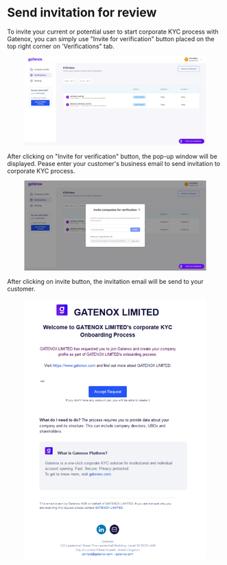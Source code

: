 # Send invitation for review

To invite your current or potential user to start corporate KYC process with Gatenox, you can simply use "Invite for verification" button placed on the top right corner on 'Verifications" tab.

<figure><img src="../docs/Images/verifications.png" alt=""><figcaption></figcaption></figure>

After clicking on "Invite for verification" button, the pop-up window will be displayed. Pease enter your customer's business email to send invitation to corporate KYC process.

<figure><img src="../Images/appli_invitation.png" alt=""><figcaption></figcaption></figure>

After clicking on invite button, the invitation email will be send to your customer.

<figure><img src="../Images/email_invitation.PNG" alt=""><figcaption></figcaption></figure>
